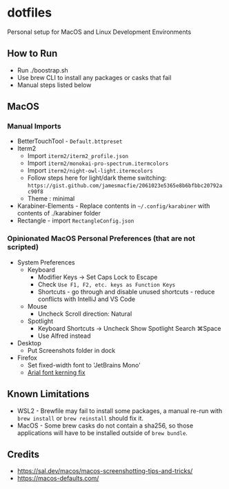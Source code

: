 # dotfiles

Personal setup for MacOS and Linux Development Environments

## How to Run

- Run ./boostrap.sh
- Use brew CLI to install any packages or casks that fail
- Manual steps listed below

## MacOS

### Manual Imports

- BetterTouchTool - `Default.bttpreset`
- Iterm2
  - Import `iterm2/iterm2_profile.json`
  - Import `iterm2/monokai-pro-spectrum.itermcolors`
  - Import `iterm2/night-owl-light.itermcolors`
  - Follow steps here for light/dark theme switching: `https://gist.github.com/jamesmacfie/2061023e5365e8b6bfbbc20792ac90f8`
  - Theme : minimal
- Karabiner-Elements - Replace contents in `~/.config/karabiner` with contents of ./karabiner folder
- Rectangle - import `RectangleConfig.json`

### Opinionated MacOS Personal Preferences (that are not scripted)

- System Preferences
  - Keyboard
    - Modifier Keys -> Set Caps Lock to Escape
    - Check `Use F1, F2, etc. keys as Function Keys`
    - Shortcuts - go through and disable unused shortcuts - reduce conflicts with IntelliJ and VS Code
  - Mouse
    - Uncheck Scroll direction: Natural
  - Spotlight
    - Keyboard Shortcuts -> Uncheck Show Spotlight Search ⌘Space
    - Use Alfred instead
- Desktop
  - Put Screenshots folder in dock
- Firefox
  - Set fixed-width font to 'JetBrains Mono'
  - [Arial font kerning fix](https://bugzilla.mozilla.org/show_bug.cgi?id=1366880)

## Known Limitations

- WSL2 - Brewfile may fail to install some packages, a manual re-run with `brew install` or `brew reinstall` should fix it.
- MacOS - Some brew casks do not contain a sha256, so those applications will have to be installed outside of `brew bundle`.

## Credits

- <https://sal.dev/macos/macos-screenshotting-tips-and-tricks/>
- <https://macos-defaults.com/>
